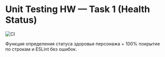 # Unit Testing HW — Task 1 (Health Status)

![CI](https://github.com/<your-username>/hw-unit-1-health/actions/workflows/ci.yml/badge.svg)

Функция определения статуса здоровья персонажа + 100% покрытие по строкам и ESLint без ошибок.
